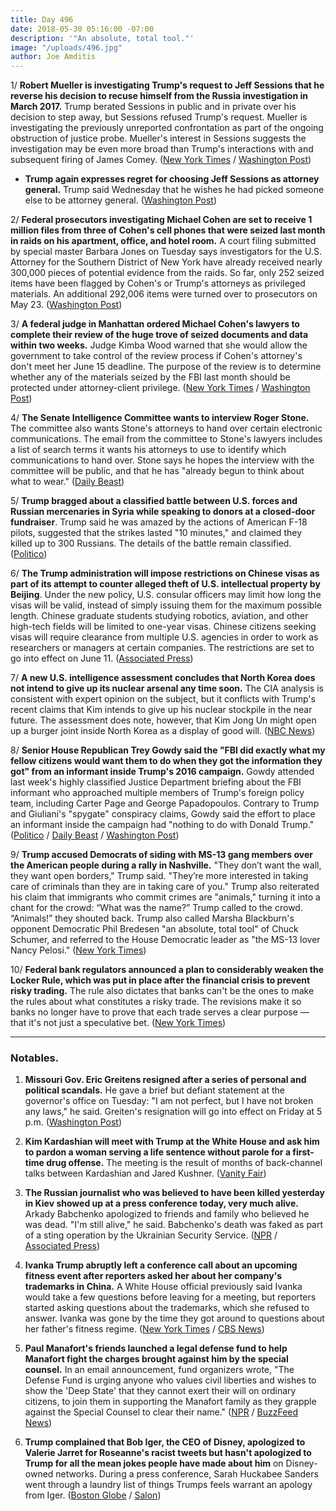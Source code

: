 ```yaml
---
title: Day 496
date: 2018-05-30 05:16:00 -07:00
description: '"An absolute, total tool."'
image: "/uploads/496.jpg"
author: Joe Amditis
---
```


1/ **Robert Mueller is investigating Trump's request to Jeff Sessions that he reverse his decision to recuse himself from the Russia investigation in March 2017.** Trump berated Sessions in public and in private over his decision to step away, but Sessions refused Trump's request. Mueller is investigating the previously unreported confrontation as part of the ongoing obstruction of justice probe. Mueller's interest in Sessions suggests the investigation may be even more broad than Trump's interactions with and subsequent firing of James Comey. ([New York Times](https://www.nytimes.com/2018/05/29/us/politics/trump-sessions-obstruction.html) / [Washington Post](https://www.washingtonpost.com/news/the-fix/wp/2018/05/30/the-trump-obstruction-of-justice-probe-is-bigger-than-we-realized/))

* **Trump again expresses regret for choosing Jeff Sessions as attorney general.** Trump said Wednesday that he wishes he had picked someone else to be attorney general. ([Washington Post](https://www.washingtonpost.com/politics/trump-again-expresses-regret-for-choosing-jeff-sessions-as-attorney-general/2018/05/30/7a45a28c-63f0-11e8-99d2-0d678ec08c2f_story.html?utm_term=.0647b68efb47))

2/ **Federal prosecutors investigating Michael Cohen are set to receive 1 million files from three of Cohen's cell phones that were seized last month in raids on his apartment, office, and hotel room.** A court filing submitted by special master Barbara Jones on Tuesday says investigators for the U.S. Attorney for the Southern District of New York have already received nearly 300,000 pieces of potential evidence from the raids. So far, only 252 seized items have been flagged by Cohen's or Trump's attorneys as privileged materials. An additional 292,006 items were turned over to prosecutors on May 23. ([Washington Post](https://www.washingtonpost.com/politics/federal-prosecutors-poised-to-get-more-than-1-million-files-seized-from-michael-cohens-phones/2018/05/29/ff407104-63b1-11e8-99d2-0d678ec08c2f_story.html?utm_term=.5f5c785e46d5))

3/ **A federal judge in Manhattan ordered Michael Cohen's lawyers to complete their review of the huge trove of seized documents and data within two weeks.** Judge Kimba Wood warned that she would allow the government to take control of the review process if Cohen's attorney's don't meet her June 15 deadline. The purpose of the review is to determine whether any of the materials seized by the FBI last month should be protected under attorney-client privilege. ([New York Times](https://www.nytimes.com/2018/05/30/nyregion/trump-michael-cohen-stormy-daniels.html) / [Washington Post](https://www.washingtonpost.com/politics/federal-prosecutors-poised-to-get-more-than-1-million-files-seized-from-michael-cohens-phones/2018/05/29/ff407104-63b1-11e8-99d2-0d678ec08c2f_story.html?utm_term=.1ea311c96aca))

4/ **The Senate Intelligence Committee wants to interview Roger Stone.** The committee also wants Stone's attorneys to hand over certain electronic communications. The email from the committee to Stone's lawyers includes a list of search terms it wants his attorneys to use to identify which communications to hand over. Stone says he hopes the interview with the committee will be public, and that he has "already begun to think about what to wear." ([Daily Beast](https://www.thedailybeast.com/senate-intelligence-committee-now-wants-to-grill-roger-stone))

5/ **Trump bragged about a classified battle between U.S. forces and Russian mercenaries in Syria while speaking to donors at a closed-door fundraiser**. Trump said he was amazed by the actions of American F-18 pilots, suggested that the strikes lasted "10 minutes," and claimed they killed up to 300 Russians. The details of the battle remain classified. ([Politico](https://www.politico.com/story/2018/05/29/trump-bragged-about-classified-syria-skirmish-at-fundraiser-611599))

6/ **The Trump administration will impose restrictions on Chinese visas as part of its attempt to counter alleged theft of U.S. intellectual property by Beijing**. Under the new policy, U.S. consular officers may limit how long the visas will be valid, instead of simply issuing them for the maximum possible length. Chinese graduate students studying robotics, aviation, and other high-tech fields will be limited to one-year visas. Chinese citizens seeking visas will require clearance from multiple U.S. agencies in order to work as researchers or managers at certain companies. The restrictions are set to go into effect on June 11. ([Associated Press](https://apnews.com/82a98fecee074bfb83731760bfbce515))

7/ **A new U.S. intelligence assessment concludes that North Korea does not intend to give up its nuclear arsenal any time soon.** The CIA analysis is consistent with expert opinion on the  subject, but it conflicts with Trump's recent claims that Kim intends to give up his nuclear stockpile in the near future. The assessment does note, however, that Kim Jong Un might open up a burger joint inside North Korea as a display of good will. ([NBC News](https://www.nbcnews.com/news/north-korea/cia-report-says-north-korea-won-t-denuclearize-might-open-n878201))

8/ **Senior House Republican Trey Gowdy said the "FBI did exactly what my fellow citizens would want them to do when they got the information they got" from an informant inside Trump's 2016 campaign.** Gowdy attended last week's highly classified Justice Department briefing about the FBI informant who approached multiple members of Trump's foreign policy team, including Carter Page and George Papadopoulos. Contrary to Trump and Giuliani's "spygate" conspiracy claims, Gowdy said the effort to place an informant inside the campaign had "nothing to do with Donald Trump." ([Politico](https://www.politico.com/story/2018/05/29/gowdy-fbi-informant-spygate-trump-611600) / [Daily Beast](https://www.thedailybeast.com/trey-gowdy-fbis-use-of-informant-for-trump-campaign-was-appropriate) / [Washington Post](https://www.washingtonpost.com/news/the-fix/wp/2018/05/30/trey-gowdys-total-rebuke-of-trumps-spying-narrative-and-the-pattern-it-fits/))

9/ **Trump accused Democrats of siding with MS-13 gang members over the American people during a rally in Nashville.** "They don’t want the wall, they want open borders," Trump said. "They’re more interested in taking care of criminals than they are in taking care of you." Trump also reiterated his claim that immigrants who commit crimes are "animals," turning it into a chant for the crowd: “What was the name?” Trump called to the crowd. “Animals!” they shouted back. Trump also called Marsha Blackburn's opponent Democratic Phil Bredesen "an absolute, total tool" of Chuck Schumer, and referred to the House Democratic leader as "the MS-13 lover Nancy Pelosi." ([New York Times](https://www.nytimes.com/2018/05/29/us/politics/trump-rally-nashville-ms-13.html))

10/ **Federal bank regulators announced a plan to considerably weaken the Locker Rule, which was put in place after the financial crisis to prevent risky trading.** The rule also dictates that banks can't be the ones to make the rules about what constitutes a risky trade. The revisions make it so banks no longer have to prove that each trade serves a clear purpose — that it's not just a speculative bet. ([New York Times](https://www.nytimes.com/2018/05/30/business/volcker-rule-banks-federal-reserve.html))

---

### Notables.

1. **Missouri Gov. Eric Greitens resigned after a series of personal and political scandals.** He gave a brief but defiant statement at the governor's office on Tuesday: "I am not perfect, but I have not broken any laws," he said. Greiten's resignation will go into effect on Friday at 5 p.m. ([Washington Post](https://www.washingtonpost.com/powerpost/embattled-missouri-gov-eric-greitens-says-he-will-resign/2018/05/29/5dc13386-6384-11e8-a69c-b944de66d9e7_story.html?utm_term=.b55a9ac66f6a))

2. **Kim Kardashian will meet with Trump at the White House and ask him to pardon a woman serving a life sentence without parole for a first-time drug offense.** The meeting is the result of months of back-channel talks between Kardashian and Jared Kushner. ([Vanity Fair](https://www.vanityfair.com/news/2018/05/keeping-up-with-the-kushners-kim-kardashian-white-house-visit-prison-reform))

3. **The Russian journalist who was believed to have been killed yesterday in Kiev showed up at a press conference today, very much alive.**  Arkady Babchenko apologized to friends and family who believed he was dead. "I'm still alive," he said. Babchenko's death was faked as part of a sting operation by the Ukrainian Security Service. ([NPR](https://www.npr.org/sections/thetwo-way/2018/05/30/615461151/russian-journalist-said-to-be-killed-shows-up-at-news-conference-very-much-alive) / [Associated Press](https://apnews.com/c0c4789d139e4465a601c8195266068d))

4. **Ivanka Trump abruptly left a conference call about an upcoming fitness event after reporters asked her about her company's trademarks in China.** A White House official previously said Ivanka would take a few questions before leaving for a meeting, but reporters started asking questions about the trademarks, which she refused to answer. Ivanka was gone by the time they got around to questions about her father's fitness regime. ([New York Times](https://www.nytimes.com/2018/05/30/us/politics/ivanka-trump-china-trademarks.html) / [CBS News](https://www.cbsnews.com/news/ivanka-trump-exits-white-house-media-call-after-questions-on-chinese-trademarks-2018-05-29/))

5. **Paul Manafort's friends launched a legal defense fund to help Manafort fight the charges brought against him by the special counsel.** In an email announcement, fund organizers wrote, "The Defense Fund is urging anyone who values civil liberties and wishes to show the 'Deep State' that they cannot exert their will on ordinary citizens, to join them in supporting the Manafort family as they grapple against the Special Counsel to clear their name." ([NPR](https://twitter.com/johnson_carrie/status/1001832509338943488) / [BuzzFeed News](https://www.buzzfeed.com/zoetillman/paul-manforts-friends-have-launched-a-legal-defense-fund?utm_term=.jorK9PwL0w#.qnBJjQ2032))

6. **Trump complained that Bob Iger, the CEO of Disney, apologized to Valerie Jarret for Roseanne's racist tweets but hasn't apologized to Trump for all the mean jokes people have made about him** on Disney-owned networks. During a press conference, Sarah Huckabee Sanders went through a laundry list of things Trumps feels warrant an apology from Iger. ([Boston Globe](https://www.bostonglobe.com/news/politics/2018/05/30/here-how-sarah-sanders-defended-trump-slamming-abc-after-roseanne-barr-tweet/vEeg9WtD7bGsFLu4rNooCN/story.html) / [Salon](https://www.salon.com/2018/05/30/sarah-huckabee-sanders-demands-abc-apologize-to-president-trump-for-4-jokes/))
